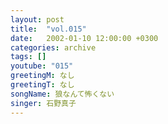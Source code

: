 ```yaml
---
layout: post
title:  "vol.015"
date:   2002-01-10 12:00:00 +0300
categories: archive
tags: []
youtube: "015"
greetingM: なし
greetingT: なし
songName: 狼なんて怖くない
singer: 石野真子
---
```

